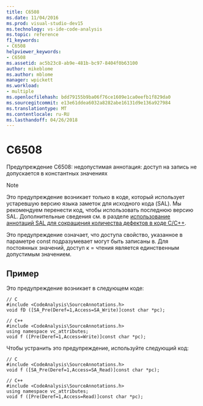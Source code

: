 ```yaml
---
title: C6508
ms.date: 11/04/2016
ms.prod: visual-studio-dev15
ms.technology: vs-ide-code-analysis
ms.topic: reference
f1_keywords:
- C6508
helpviewer_keywords:
- C6508
ms.assetid: ac5b23c8-ab9e-481b-bc97-8404f0b63100
author: mikeblome
ms.author: mblome
manager: wpickett
ms.workload:
- multiple
ms.openlocfilehash: bdd79155b9ba06f76ce1609e1ca0eefb1f829da0
ms.sourcegitcommit: e13e61ddea6032a8282abe16131d9e136a927984
ms.translationtype: MT
ms.contentlocale: ru-RU
ms.lasthandoff: 04/26/2018
---
```

# <a name="c6508"></a>C6508
Предупреждение C6508: недопустимая аннотация: доступ на запись не допускается в константных значениях

> [!NOTE]
>  Это предупреждение возникает только в коде, который использует устаревшую версию языка заметок для исходного кода (SAL). Мы рекомендуем перенести код, чтобы использовать последнюю версию SAL. Дополнительные сведения см. в разделе [использование аннотаций SAL для сокращения количества дефектов в коде C/C++](../code-quality/using-sal-annotations-to-reduce-c-cpp-code-defects.md).

 Это предупреждение означает, что доступа свойство, указанное в параметре const подразумевает могут быть записаны в. Для постоянных значений, доступ к = чтения является единственным допустимым значением.

## <a name="example"></a>Пример
 Это предупреждение возникает в следующем коде:

```
// C
#include <CodeAnalysis\SourceAnnotations.h>
void fD ([SA_Pre(Deref=1,Access=SA_Write)]const char *pc);

// C++
#include <CodeAnalysis\SourceAnnotations.h>
using namespace vc_attributes;
void f ([Pre(Deref=1,Access=Write)]const char *pc);

```

 Чтобы устранить это предупреждение, используйте следующий код:

```
// C
#include <CodeAnalysis\SourceAnnotations.h>
void f ([SA_Pre(Deref=1,Access=SA_Read)]const char *pc);

// C++
#include <CodeAnalysis\SourceAnnotations.h>
using namespace vc_attributes;
void f ([Pre(Deref=1,Access=Read)]const char *pc);
```


